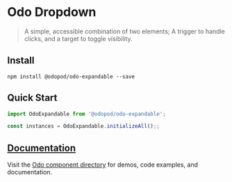 # Odo Dropdown

> A simple, accessible combination of two elements; A trigger to handle clicks, and a target to toggle visibility.

## Install

```shell
npm install @odopod/odo-expandable --save
```

## Quick Start

```js
import OdoExpandable from '@odopod/odo-expandable';

const instances = OdoExpandable.initializeAll();;
```

## [Documentation][permalink]

Visit the [Odo component directory][permalink] for demos, code examples, and documentation.

[permalink]: http://code.odopod.com/odo-expandable/
